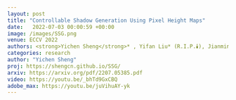 ```yaml
---
layout: post
title: "Controllable Shadow Generation Using Pixel Height Maps"
date:   2022-07-03 00:00:59 +00:00
image: /images/SSG.png
venue: ECCV 2022 
authors: <strong>Yichen Sheng</strong>* , Yifan Liu* (R.I.P.🕯️), Jianming Zhang, Wei Yin, A. Cengiz Oztireli, He Zhang, Zhe Lin, Eli Shechtman, Bedrich Benes. (*Joint first author)
categories: research
author: "Yichen Sheng"
proj: https://shengcn.github.io/SSG/
arxiv: https://arxiv.org/pdf/2207.05385.pdf
video: https://youtu.be/_bhTd9GxCBQ
adobe_max: https://youtu.be/juVihuAY-yk
---
```


